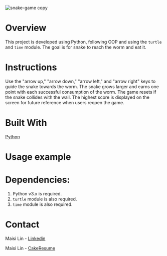 ![snake-game copy](https://github.com/maisi1120/photo/assets/156170308/63ad482c-3b5e-40bb-b080-f945ba06c51e)


# Overview
This project is developed using Python, following OOP and using the `turtle` and `time` module. The goal is for snake to reach the worm and eat it.

# Instructions
Use the "arrow up," "arrow down," "arrow left," and "arrow right" keys to guide the snake towards the worm. The snake grows larger and earns one point with each successful consumption of the worm. The game resets if the snake collides with the wall. The highest score is displayed on the screen for future reference when users reopen the game.


# Built With
[Python](https://www.python.org/downloads/)


# Usage example


# Dependencies:

1. Python v3.x is required.
2. `turtle` module is also required.
3. `time` module is also required.

# Contact
Maisi Lin - [Linkedin](https://www.linkedin.com/in/maisi-lin-b66503228/)

Maisi Lin - [CakeResume](https://www.cakeresume.com/dashboard)
